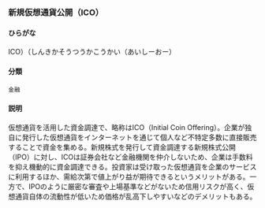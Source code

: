<div style="display:none;">

## [あ行](securities-terms?id=あ行)
## [か行](securities-terms?id=か行)
## [さ行](securities-terms?id=さ行)

</div>

### 新規仮想通貨公開（ICO）

#### ひらがな

ICO）（しんきかそうつうかこうかい（あいしーおー）

#### 分類

`金融`

#### 説明

仮想通貨を活用した資金調達で、略称はICO（Initial Coin Offering）。企業が独自に発行した仮想通貨をインターネットを通じて個人など不特定多数に直接販売することで資金を集める。新規株式を発行して資金調達する新規株式公開（IPO）に対し、ICOは証券会社など金融機関を仲介しないため、企業は手数料を抑え機動的に資金調達できる。投資家は受け取った仮想通貨を企業のサービスに利用するほか、需給次第で値上がり益が期待できるというメリットがある。一方で、IPOのように厳密な審査や上場基準などがないため信用リスクが高く、仮想通貨自体の流動性が低いため価格が乱高下しやすいなどのデメリットもある。

<div style="display:none;">

## [た行](securities-terms?id=た行)
## [な行](securities-terms?id=な行)
## [は行](securities-terms?id=は行)
## [ま行](securities-terms?id=ま行)
## [や行](securities-terms?id=や行)
## [ら行](securities-terms?id=ら行)
## [わ行](securities-terms?id=わ行)
## [英数字・記号](securities-terms?id=英数字・記号)

</div>

